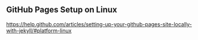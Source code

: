 ## GitHub Pages Setup on Linux
https://help.github.com/articles/setting-up-your-github-pages-site-locally-with-jekyll/#platform-linux
